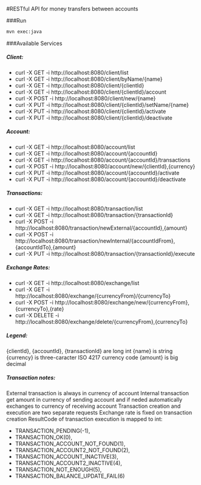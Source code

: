 #RESTful API for money transfers between accounts

###Run
```sh
mvn exec:java
```

###Available Services
##### Client:
- curl -X GET  -i http://localhost:8080/client/list
- curl -X GET  -i http://localhost:8080/client/byName/{name}
- curl -X GET  -i http://localhost:8080/client/{clientId}
- curl -X GET  -i http://localhost:8080/client/{clientId}/account
- curl -X POST -i http://localhost:8080/client/new/{name}
- curl -X PUT  -i http://localhost:8080/client/{clientId}/setName/{name}
- curl -X PUT  -i http://localhost:8080/client/{clientId}/activate
- curl -X PUT  -i http://localhost:8080/client/{clientId}/deactivate

##### Account:
- curl -X GET  -i http://localhost:8080/account/list
- curl -X GET  -i http://localhost:8080/account/{accountId}
- curl -X GET  -i http://localhost:8080/account/{accountId}/transactions
- curl -X POST -i http://localhost:8080/account/new/{clientId},{currency}
- curl -X PUT  -i http://localhost:8080/account/{accountId}/activate
- curl -X PUT  -i http://localhost:8080/account/{accountId}/deactivate
    
##### Transactions:
- curl -X GET  -i http://localhost:8080/transaction/list
- curl -X GET  -i http://localhost:8080/transaction/{transactionId}
- curl -X POST -i http://localhost:8080/transaction/newExternal/{accountId},{amount}
- curl -X POST -i http://localhost:8080/transaction/newInternal/{accountIdFrom},{accountIdTo},{amount}
- curl -X PUT  -i http://localhost:8080/transaction/{transactionId}/execute

##### Exchange Rates:
- curl -X GET    -i http://localhost:8080/exchange/list
- curl -X GET    -i http://localhost:8080/exchange/{currencyFrom}/{currencyTo}
- curl -X POST   -i http://localhost:8080/exchange/new/{currencyFrom},{currencyTo},{rate}
- curl -X DELETE -i http://localhost:8080/exchange/delete/{currencyFrom},{currencyTo}
    
##### Legend:
{clientId}, {accountId}, {transactionId} are long int
{name} is string
{currency} is three-caracter ISO 4217 currency code
{amount} is big decimal

##### Transaction notes:
External transaction is always in currency of account
Internal transaction get amount in currency of sending account and if neded automatically exchanges to currency of receiving account
Transaction creation and execution are two separate requests
Exchange rate is fixed on transaction creation
ResultCode of transaction execution is mapped to int:
- TRANSACTION_PENDING(-1),
- TRANSACTION_OK(0),
- TRANSACTION_ACCOUNT_NOT_FOUND(1),
- TRANSACTION_ACCOUNT2_NOT_FOUND(2),
- TRANSACTION_ACCOUNT_INACTIVE(3),
- TRANSACTION_ACCOUNT2_INACTIVE(4),
- TRANSACTION_NOT_ENOUGH(5),
- TRANSACTION_BALANCE_UPDATE_FAIL(6)
